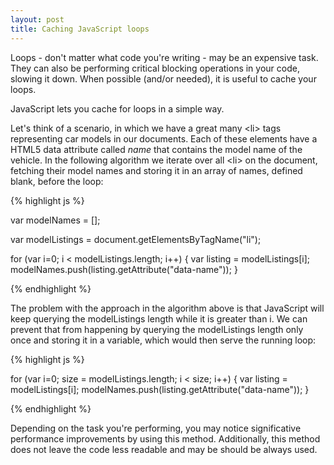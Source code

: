 ```yaml
---
layout: post
title: Caching JavaScript loops
---
```


<span class="drops">L</span>oops - don't matter what code you're writing - may be an expensive task. They can also be performing critical blocking operations in your code, slowing it down. When possible (and/or needed), it is useful to cache your loops.

JavaScript lets you cache for loops in a simple way.

Let's think of a scenario, in which we have a great many <span class="small_code">&lt;li&gt;</span> tags representing car models in our documents. Each of these elements have a HTML5 data attribute called _name_ that contains the model name of the vehicle. In the following algorithm we iterate over all <span class="small_code">&lt;li&gt;</span> on the document, fetching their model names and storing it in an array of names, defined blank, before the loop:
 
{% highlight js %}

var modelNames = [];

var modelListings = document.getElementsByTagName("li");

for (var i=0; i < modelListings.length; i++) {
  var listing = modelListings[i];
  modelNames.push(listing.getAttribute("data-name"));
}

{% endhighlight %}

The problem with the approach in the algorithm above is that JavaScript will keep querying the <span class="small_code">modelListings</span> length while it is greater than <span class="small_code">i</span>. We can prevent that from happening by querying the <span class="small_code">modelListings</span> length only once and storing it in a variable, which would then serve the running loop:

{% highlight js %}

for (var i=0; size = modelListings.length; i < size; i++) {
  var listing = modelListings[i];
  modelNames.push(listing.getAttribute("data-name"));
}

{% endhighlight %}

Depending on the task you're performing, you may notice significative performance improvements by using this method. Additionally, this method does not leave the code less readable and may be should be always used. 


